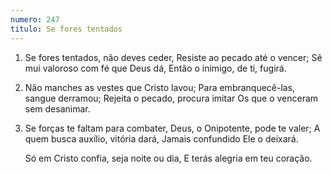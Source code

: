 ```yaml
---
numero: 247
titulo: Se fores tentados
---
```

1. Se fores tentados, não deves ceder,
   Resiste ao pecado até o vencer;
   Sê mui valoroso com fé que Deus dá,
   Então o inimigo, de ti, fugirá.

2. Não manches as vestes que Cristo lavou;
   Para embranquecê-las, sangue derramou;
   Rejeita o pecado, procura imitar
   Os que o venceram sem desanimar.

3. Se forças te faltam para combater,
   Deus, o Onipotente, pode te valer;
   A quem busca auxílio, vitória dará,
   Jamais confundido Ele o deixará.

   Só em Cristo confia, seja noite ou dia,
   E terás alegria em teu coração.
